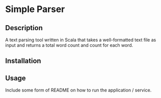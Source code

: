 # Simple Parser

## Description

A text parsing tool written in Scala that takes a well-formatted text file as input and returns a total word count and count for each word.

## Installation

## Usage

Include some form of README on how to run the application / service.
